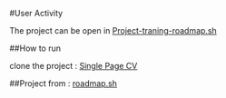 #User Activity

The project can be open in [Project-traning-roadmap.sh](https://github.com/RyanColy/Project-training-roadmap.sh)

##How to run

clone the project : [Single Page CV](https://github.com/RyanColy/Project-training-roadmap.sh/tree/main/Single-Page-CV)

##Project from : [roadmap.sh](https://roadmap.sh/projects/single-page-cv)
